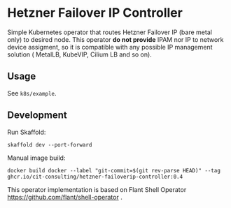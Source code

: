 # Hetzner Failover IP Controller

Simple Kubernetes operator that routes Hetzner Failover IP (bare metal only) to desired node. This operator **do not
provide** IPAM nor IP to network device assigment, so it is compatible with any possible IP management solution (
MetalLB, KubeVIP, Cilium LB and so on).

## Usage

See `k8s/example`.

## Development

Run Skaffold:

`skaffold dev --port-forward`

Manual image build:

`docker build docker --label "git-commit=$(git rev-parse HEAD)" --tag ghcr.io/cit-consulting/hetzner-failoverip-controller:0.4`

This operator implementation is based on Flant Shell Operator https://github.com/flant/shell-operator .
